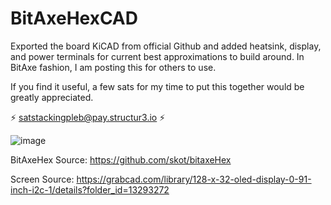 # BitAxeHexCAD
Exported the board KiCAD from official Github and added heatsink, display, and power terminals for current best approximations to build around. In BitAxe fashion, I am posting this for others to use. 

If you find it useful, a few sats for my time to put this together would be greatly appreciated. 

⚡ satstackingpleb@pay.structur3.io ⚡

![image](https://github.com/user-attachments/assets/063f3ad0-ea17-40f3-8e5f-ea7399d807a5)


BitAxeHex Source: https://github.com/skot/bitaxeHex

Screen Source: https://grabcad.com/library/128-x-32-oled-display-0-91-inch-i2c-1/details?folder_id=13293272
